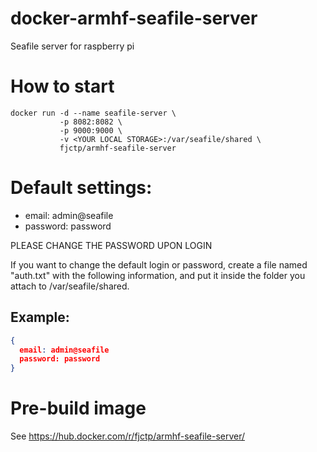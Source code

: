 # docker-armhf-seafile-server
Seafile server for raspberry pi

# How to start
```
docker run -d --name seafile-server \
           -p 8082:8082 \
           -p 9000:9000 \
           -v <YOUR LOCAL STORAGE>:/var/seafile/shared \
           fjctp/armhf-seafile-server
```

# Default settings:
+ email: admin@seafile
+ password: password

PLEASE CHANGE THE PASSWORD UPON LOGIN

If you want to change the default login or password, create a file named "auth.txt" with the following information, and put it inside the folder you attach to /var/seafile/shared.
## Example:
``` json
{
  email: admin@seafile
  password: password
}
```

# Pre-build image
See https://hub.docker.com/r/fjctp/armhf-seafile-server/
